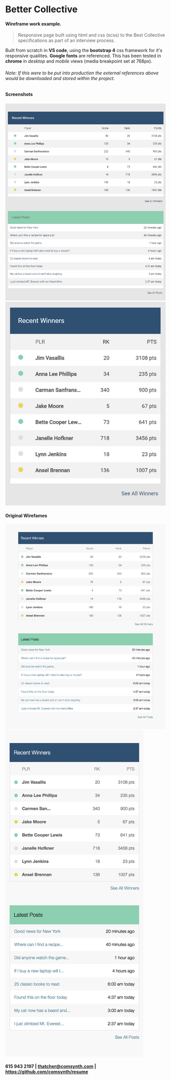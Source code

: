 # Better Collective
#### Wireframe work example.
> Responsive page built using html and css (scss) to the Best Collective specifications as part of an interview process.

Built from scratch in **VS code**, using the **bootstrap 4** css framework for it's responsive quailites. **Google fonts** are referenced. This has been tested in **chrome** in *desktop* and *mobile* views (media breakpoint set at 768px).

###### Note: If this were to be put into production the external references above would be downloaded and stored within the project.

#### Screenshots

![desktop](thatcher_desktop.png)
![mobile](thatcher_mobile.png)

#### Original Wirefames
![desktop](wireframes/desktop.png)
![mobile](wireframes/mobile.png)

#### 615 943 2197 |  thatcher@comsynth.com | https://github.com/comsynth/resume
